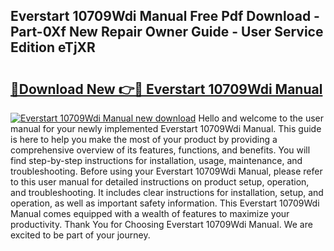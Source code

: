 ## Everstart 10709Wdi Manual Free Pdf Download - Part-0Xf New Repair Owner Guide - User Service Edition eTjXR

# <h2><a href="http://bc44578.oget.top/?id=Everstart+10709Wdi+Manual">🔗Download New 👉🔴 Everstart 10709Wdi Manual</a></h2>

[![Everstart 10709Wdi Manual new download](https://i.imgur.com/5g1atiW.png)](http://bc44578.oget.top/?id=Everstart+10709Wdi+Manual)
Hello and welcome to the user manual for your newly implemented Everstart 10709Wdi Manual. This guide is here to help you make the most of your product by providing a comprehensive overview of its features, functions, and benefits. You will find step-by-step instructions for installation, usage, maintenance, and troubleshooting. Before using your Everstart 10709Wdi Manual, please refer to this user manual for detailed instructions on product setup, operation, and troubleshooting. It includes clear instructions for installation, setup, and operation, as well as important safety information. This Everstart 10709Wdi Manual comes equipped with a wealth of features to maximize your productivity. Thank You for Choosing Everstart 10709Wdi Manual. We are excited to be part of your journey.
